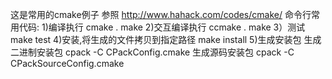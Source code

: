 这是常用的cmake例子
参照 http://www.hahack.com/codes/cmake/
命令行常用代码:
1)编译执行
cmake .
make
2)交互编译执行
ccmake .
make
3）测试
make test
4)安装,将生成的文件拷贝到指定路径
make install
5)生成安装包
生成二进制安装包
cpack -C CPackConfig.cmake
生成源码安装包
cpack -C CPackSourceConfig.cmake

